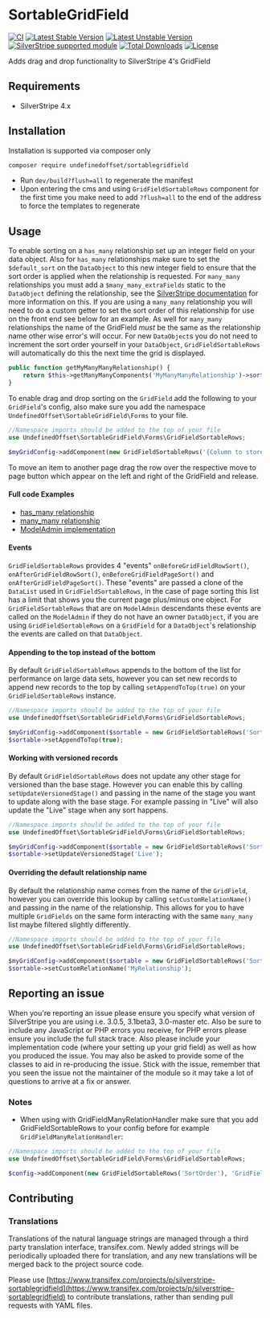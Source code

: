 SortableGridField
=================

[![CI](https://github.com/UndefinedOffset/SortableGridField/actions/workflows/ci.yml/badge.svg)](https://github.com/UndefinedOffset/SortableGridField/actions/workflows/ci.yml)
[![Latest Stable Version](https://poser.pugx.org/undefinedoffset/sortablegridfield/version.svg)](http://www.silverstripe.org/stable-download/)
[![Latest Unstable Version](https://poser.pugx.org/undefinedoffset/sortablegridfield/v/unstable.svg)](https://packagist.org/packages/undefinedoffset/sortablegridfield)
[![SilverStripe supported module](https://img.shields.io/badge/silverstripe-supported-0071C4.svg)](https://www.silverstripe.org/software/addons/silverstripe-commercially-supported-module-list/)
[![Total Downloads](https://poser.pugx.org/undefinedoffset/sortablegridfield/downloads.svg)](https://packagist.org/packages/undefinedoffset/sortablegridfield)
[![License](https://poser.pugx.org/undefinedoffset/sortablegridfield/license.svg)](https://github.com/UndefinedOffset/SortableGridField/blob/master/LICENSE)

Adds drag and drop functionality to SilverStripe 4's GridField

## Requirements

* SilverStripe 4.x

## Installation

Installation is supported via composer only

```sh
composer require undefinedoffset/sortablegridfield
```

* Run `dev/build?flush=all` to regenerate the manifest
* Upon entering the cms and using `GridFieldSortableRows` component for the first time you make need to add `?flush=all`
to the end of the address to force the templates to regenerate

## Usage

To enable sorting on a `has_many` relationship set up an integer field on your data object. Also for `has_many`
relationships make sure to set the `$default_sort` on the `DataObject` to this new integer field to ensure that the sort
order is applied when the relationship is requested. For `many_many` relationships you must add a
`$many_many_extraFields` static to the `DataObject` defining the relationship, see the
[SilverStripe documentation](https://docs.silverstripe.org/en/3/developer_guides/model/relations/#many-many)
for more information on this. If you are using a `many_many` relationship you will need to do a custom getter to set the
sort order of this relationship for use on the front end see below for an example. As well for `many_many` relationships
the name of the GridField *must* be the same as the relationship name other wise error's will occur. For new
`DataObject`s you do not need to increment the sort order yourself in your `DataObject`, `GridFieldSortableRows` will
automatically do this the next time the grid is displayed.

```php
public function getMyManyManyRelationship() {
    return $this->getManyManyComponents('MyManyManyRelationship')->sort('SortColumn');
}
```

To enable drag and drop sorting on the `GridField` add the following to your `GridField`'s config, also make sure you add
the namespace `UndefinedOffset\SortableGridField\Forms` to your file.

```php
//Namespace imports should be added to the top of your file
use UndefinedOffset\SortableGridField\Forms\GridFieldSortableRows;

$myGridConfig->addComponent(new GridFieldSortableRows('{Column to store sort}'));
```

To move an item to another page drag the row over the respective move to page button which appear on the left and right
of the GridField and release.

#### Full code Examples

* [has_many relationship](https://github.com/UndefinedOffset/SortableGridField/blob/master/docs/HasManyExample.md)
* [many_many relationship](https://github.com/UndefinedOffset/SortableGridField/blob/master/docs/ManyManyExample.md)
* [ModelAdmin implementation](https://github.com/UndefinedOffset/SortableGridField/blob/master/docs/ModelAdminExample.md)

#### Events

`GridFieldSortableRows` provides 4 "events" `onBeforeGridFieldRowSort()`, `onAfterGridFieldRowSort()`,
`onBeforeGridFieldPageSort()` and `onAfterGridFieldPageSort()`. These "events" are passed a clone of the `DataList`
used in `GridFieldSortableRows`, in the case of page sorting this list has a limit that shows you the current page
plus/minus one object. For `GridFieldSortableRows` that are on `ModelAdmin` descendants these events are called on the
`ModelAdmin` if they do not have an owner `DataObject`, if you are using `GridFieldSortableRows` on a `GridField` for a
`DataObject`'s relationship the events are called on that `DataObject`.

#### Appending to the top instead of the bottom

By default `GridFieldSortableRows` appends to the bottom of the list for performance on large data sets, however you can
set new records to append new records to the top by calling `setAppendToTop(true)` on your `GridFieldSortableRows`
instance.

```php
//Namespace imports should be added to the top of your file
use UndefinedOffset\SortableGridField\Forms\GridFieldSortableRows;

$myGridConfig->addComponent($sortable = new GridFieldSortableRows('SortOrder'));
$sortable->setAppendToTop(true);
```

#### Working with versioned records

By default `GridFieldSortableRows` does not update any other stage for versioned than the base stage. However you can
enable this by calling `setUpdateVersionedStage()` and passing in the name of the stage you want to update along with
the base stage. For example passing in "Live" will also update the "Live" stage when any sort happens.

```php
//Namespace imports should be added to the top of your file
use UndefinedOffset\SortableGridField\Forms\GridFieldSortableRows;

$myGridConfig->addComponent($sortable = new GridFieldSortableRows('SortOrder'));
$sortable->setUpdateVersionedStage('Live');
```

#### Overriding the default relationship name

By default the relationship name comes from the name of the `GridField`, however you can override this lookup by
calling `setCustomRelationName()` and passing in the name of the relationship. This allows for you to have multiple
`GridFields` on the same form interacting with the same `many_many` list maybe filtered slightly differently.

```php
//Namespace imports should be added to the top of your file
use UndefinedOffset\SortableGridField\Forms\GridFieldSortableRows;

$myGridConfig->addComponent($sortable = new GridFieldSortableRows('SortOrder'));
$sortable->setCustomRelationName('MyRelationship');
```

## Reporting an issue

When you're reporting an issue please ensure you specify what version of SilverStripe you are using i.e. 3.0.5,
3.1beta3, 3.0-master etc. Also be sure to include any JavaScript or PHP errors you receive, for PHP errors please ensure
you include the full stack trace. Also please include your implementation code (where your setting up your grid field)
as well as how you produced the issue. You may also be asked to provide some of the classes to aid in re-producing the
issue. Stick with the issue, remember that you seen the issue not the maintainer of the module so it may take a lot of
questions to arrive at a fix or answer.

### Notes

* When using with GridFieldManyRelationHandler make sure that you add GridFieldSortableRows to your config before for
example `GridFieldManyRelationHandler`:

```php
//Namespace imports should be added to the top of your file
use UndefinedOffset\SortableGridField\Forms\GridFieldSortableRows;

$config->addComponent(new GridFieldSortableRows('SortOrder'), 'GridFieldManyRelationHandler');
```

## Contributing

### Translations

Translations of the natural language strings are managed through a third party translation interface, transifex.com.
Newly added strings will be periodically uploaded there for translation, and any new translations will be merged back to
the project source code.

Please use [https://www.transifex.com/projects/p/silverstripe-sortablegridfield](https://www.transifex.com/projects/p/silverstripe-sortablegridfield)
to contribute translations, rather than sending pull requests with YAML files.
